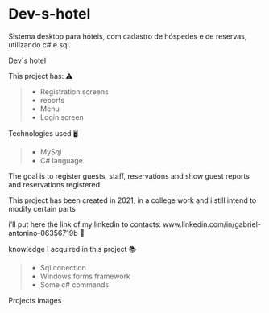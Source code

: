 # Dev-s-hotel
Sistema desktop para hóteis, com cadastro de hóspedes e de reservas, utilizando c# e sql.

  Dev´s hotel
  
   This project has: ⚠️
  >+ Registration screens
  > + reports
  > + Menu
  > + Login screen
    <p><p>
  
   Technologies used 🖥️ 
 > + MySql
 > + C# language
  <p>The goal is to register guests, staff, reservations and show guest reports and reservations registered<p>
  <p>This project has been created in 2021, in a college work and i still intend to modify certain parts<p>
  <p>i'll put here the link of my linkedin to contacts: www.linkedin.com/in/gabriel-antonino-06356719b 📱
<p> 
   knowledge I acquired in this project 📚 
  
 > + Sql conection 
 > + Windows forms framework
 > + Some c# commands
    
  <p>Projects images<p>
    
    
